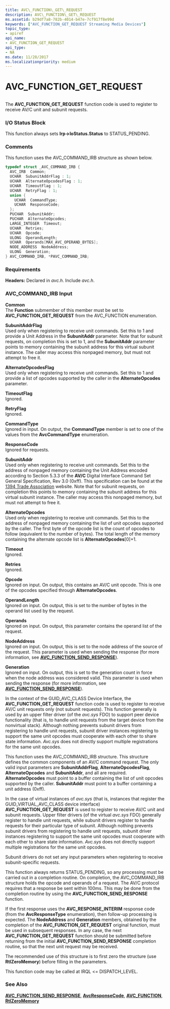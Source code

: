 ```yaml
---
title: AVC\_FUNCTION\_GET\_REQUEST
description: AVC\_FUNCTION\_GET\_REQUEST
ms.assetid: b29df7a8-782b-4014-b47e-7cf917f8e99d
keywords: ["AVC_FUNCTION_GET_REQUEST Streaming Media Devices"]
topic_type:
- apiref
api_name:
- AVC_FUNCTION_GET_REQUEST
api_type:
- NA
ms.date: 11/28/2017
ms.localizationpriority: medium
---
```


# AVC\_FUNCTION\_GET\_REQUEST


## <span id="ddk_avc_function_get_request_ks"></span><span id="DDK_AVC_FUNCTION_GET_REQUEST_KS"></span>


The **AVC\_FUNCTION\_GET\_REQUEST** function code is used to register to receive AV/C unit and subunit requests.

### I/O Status Block

This function always sets **Irp-&gt;IoStatus.Status** to STATUS\_PENDING.

### Comments

This function uses the AVC\_COMMAND\_IRB structure as shown below.

```cpp
typedef struct _AVC_COMMAND_IRB {
  AVC_IRB  Common;
  UCHAR  SubunitAddrFlag : 1;
  UCHAR  AlternateOpcodesFlag : 1;
  UCHAR  TimeoutFlag : 1;
  UCHAR  RetryFlag : 1;
  union {
    UCHAR  CommandType;
    UCHAR  ResponseCode;
  };
  PUCHAR  SubunitAddr;
  PUCHAR  AlternateOpcodes;
  LARGE_INTEGER  Timeout;
  UCHAR  Retries;
  UCHAR  Opcode;
  ULONG  OperandLength;
  UCHAR  Operands[MAX_AVC_OPERAND_BYTES];
  NODE_ADDRESS  NodeAddress;
  ULONG  Generation;
} AVC_COMMAND_IRB, *PAVC_COMMAND_IRB;
```

### Requirements

**Headers:** Declared in *avc.h*. Include *avc.h*.

### <span id="avc_command_irb_input"></span><span id="AVC_COMMAND_IRB_INPUT"></span>AVC\_COMMAND\_IRB Input

**Common**  
The **Function** submember of this member must be set to **AVC\_FUNCTION\_GET\_REQUEST** from the AVC\_FUNCTION enumeration.

<span id="SubunitAddrFlag"></span><span id="subunitaddrflag"></span><span id="SUBUNITADDRFLAG"></span>**SubunitAddrFlag**  
Used only when registering to receive unit commands. Set this to 1 and provide a Unit Address in the **SubunitAddr** parameter. Note that for subunit requests, on completion this is set to 1, and the **SubunitAddr** parameter points to memory containing the subunit address for this virtual subunit instance. The caller may access this nonpaged memory, but must not attempt to free it.

<span id="AlternateOpcodesFlag"></span><span id="alternateopcodesflag"></span><span id="ALTERNATEOPCODESFLAG"></span>**AlternateOpcodesFlag**  
Used only when registering to receive unit commands. Set this to 1 and provide a list of opcodes supported by the caller in the **AlternateOpcodes** parameter.

<span id="TimeoutFlag"></span><span id="timeoutflag"></span><span id="TIMEOUTFLAG"></span>**TimeoutFlag**  
Ignored.

<span id="RetryFlag"></span><span id="retryflag"></span><span id="RETRYFLAG"></span>**RetryFlag**  
Ignored.

<span id="CommandType"></span><span id="commandtype"></span><span id="COMMANDTYPE"></span>**CommandType**  
Ignored in input. On output, the **CommandType** member is set to one of the values from the **AvcCommandType** enumeration.

<span id="ResponseCode"></span><span id="responsecode"></span><span id="RESPONSECODE"></span>**ResponseCode**  
Ignored for requests.

<span id="SubunitAddr"></span><span id="subunitaddr"></span><span id="SUBUNITADDR"></span>**SubunitAddr**  
Used only when registering to receive unit commands. Set this to the address of nonpaged memory containing the Unit Address encoded according to Section 5.3.3 of the **AV/C** Digital Interface Command Set General Specification, Rev 3.0 (0xff). This specification can be found at the [1394 Trade Association](https://go.microsoft.com/fwlink/p/?linkid=8728) website. Note that for subunit requests, on completion this points to memory containing the subunit address for this virtual subunit instance. The caller may access this nonpaged memory, but must not attempt to free it.

<span id="AlternateOpcodes"></span><span id="alternateopcodes"></span><span id="ALTERNATEOPCODES"></span>**AlternateOpcodes**  
Used only when registering to receive unit commands. Set this to the address of nonpaged memory containing the list of unit opcodes supported by the caller. The first byte of the opcode list is the count of opcodes to follow (equivalent to the number of bytes). The total length of the memory containing the alternate opcode list is **AlternateOpcodes**\[0\]+1.

<span id="Timeout"></span><span id="timeout"></span><span id="TIMEOUT"></span>**Timeout**  
Ignored.

<span id="Retries"></span><span id="retries"></span><span id="RETRIES"></span>**Retries**  
Ignored.

<span id="Opcode"></span><span id="opcode"></span><span id="OPCODE"></span>**Opcode**  
Ignored on input. On output, this contains an AV/C unit opcode. This is one of the opcodes specified through **AlternateOpcodes**.

<span id="OperandLength"></span><span id="operandlength"></span><span id="OPERANDLENGTH"></span>**OperandLength**  
Ignored on input. On output, this is set to the number of bytes in the operand list used by the request.

<span id="Operands"></span><span id="operands"></span><span id="OPERANDS"></span>**Operands**  
Ignored on input. On output, this parameter contains the operand list of the request.

<span id="NodeAddress"></span><span id="nodeaddress"></span><span id="NODEADDRESS"></span>**NodeAddress**  
Ignored on input. On output, this is set to the node address of the source of the request. This parameter is used when sending the response (for more information, see [**AVC\_FUNCTION\_SEND\_RESPONSE**](avc-function-send-response.md)).

<span id="Generation"></span><span id="generation"></span><span id="GENERATION"></span>**Generation**  
Ignored on input. On output, this is set to the generation count in force when the node address was considered valid. This parameter is used when sending the response (for more information, see [**AVC\_FUNCTION\_SEND\_RESPONSE**](avc-function-send-response.md)).

In the context of the GUID\_AVC\_CLASS Device Interface, the **AVC\_FUNCTION\_GET\_REQUEST** function code is used to register to receive AV/C unit requests only (not subunit requests). This function generally is used by an upper filter driver (of the *avc.sys* FDO) to support peer device functionality (that is, to handle unit requests from the target device from the nonvirtual stack). Although nothing prevents subunit drivers from registering to handle unit requests, subunit driver instances registering to support the same unit opcodes must cooperate with each other to share state information. *Avc.sys* does not directly support multiple registrations for the same unit opcodes.

This function uses the AVC\_COMMAND\_IRB structure. This structure defines the common components of an AV/C command request. The only valid input parameters are **SubunitAddrFlag**, **AlternateOpcodesFlag**, **AlternateOpcodes** and **SubunitAddr**, and all are required. **AlternateOpcodes** must point to a buffer containing the list of unit opcodes supported by the caller. **SubunitAddr** must point to a buffer containing a unit address (0xff).

In the case of virtual instances of *avc.sys* (that is, instances that register the GUID\_VIRTUAL\_AVC\_CLASS device interface) **AVC\_FUNCTION\_GET\_REQUEST** is used to register to receive AV/C unit and subunit requests. Upper filter drivers (of the virtual *avc.sys* FDO) generally register to handle unit requests, while subunit drivers register to handle requests for their particular type of subunit. Although nothing prevents subunit drivers from registering to handle unit requests, subunit driver instances registering to support the same unit opcodes must cooperate with each other to share state information. *Avc.sys* does not directly support multiple registrations for the same unit opcodes.

Subunit drivers do not set any input parameters when registering to receive subunit-specific requests.

This function always returns STATUS\_PENDING, so any processing must be carried out in a completion routine. On completion, the AVC\_COMMAND\_IRB structure holds the opcode and operands of a request. The AV/C protocol requires that a response be sent within 100ms. This may be done from the completion routine by using the **AVC\_FUNCTION\_SEND\_RESPONSE** function.

If the first response uses the **AVC\_RESPONSE\_INTERIM** response code (from the **AvcResponseType** enumeration), then follow-up processing is expected. The **NodeAddress** and **Generation** members, obtained by the completion of the **AVC\_FUNCTION\_GET\_REQUEST** original function, must be used in subsequent responses. In any case, the next **AVC\_FUNCTION\_GET\_REQUEST** function should be submitted before returning from the initial **AVC\_FUNCTION\_SEND\_RESPONSE** completion routine, so that the next unit request may be received.

The recommended use of this structure is to first zero the structure (use **RtlZeroMemory**) before filling in the parameters.

This function code may be called at IRQL &lt;= DISPATCH\_LEVEL.

### See Also

[**AVC\_FUNCTION\_SEND\_RESPONSE**](avc-function-send-response.md), [**AvcResponseCode**](https://docs.microsoft.com/windows-hardware/drivers/ddi/avc/ne-avc-_tagavcresponsecode), [**AVC\_FUNCTION**](https://docs.microsoft.com/windows-hardware/drivers/ddi/avc/ne-avc-_tagavc_function), [**RtlZeroMemory**](https://docs.microsoft.com/windows-hardware/drivers/ddi/wdm/nf-wdm-rtlzeromemory)

 

 





